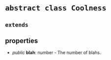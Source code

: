 
# `abstract class Coolness`

## `extends `

## properties

 - _public_ **blah**: number - The number of blahs.
